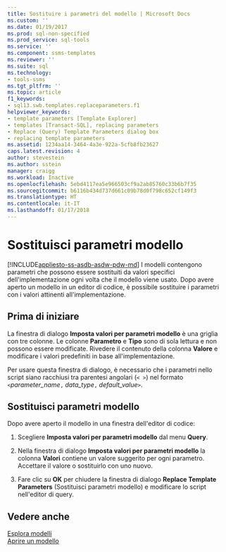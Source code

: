 ```yaml
---
title: Sostituire i parametri del modello | Microsoft Docs
ms.custom: ''
ms.date: 01/19/2017
ms.prod: sql-non-specified
ms.prod_service: sql-tools
ms.service: ''
ms.component: ssms-templates
ms.reviewer: ''
ms.suite: sql
ms.technology:
- tools-ssms
ms.tgt_pltfrm: ''
ms.topic: article
f1_keywords:
- sql13.swb.templates.replaceparameters.f1
helpviewer_keywords:
- template parameters [Template Explorer]
- templates [Transact-SQL], replacing parameters
- Replace (Query) Template Parameters dialog box
- replacing template parameters
ms.assetid: 1234aa14-3464-4a3e-922a-5cfb8fb23627
caps.latest.revision: 4
author: stevestein
ms.author: sstein
manager: craigg
ms.workload: Inactive
ms.openlocfilehash: 5ebd4117ea5e966503cf9a2ab85760c33b6b7f35
ms.sourcegitcommit: b6116b434d737d661c09b78d0f798c652cf149f3
ms.translationtype: HT
ms.contentlocale: it-IT
ms.lasthandoff: 01/17/2018
---
```

# <a name="replace-template-parameters"></a>Sostituisci parametri modello
[!INCLUDE[appliesto-ss-asdb-asdw-pdw-md](../../includes/appliesto-ss-asdb-asdw-pdw-md.md)] I modelli contengono parametri che possono essere sostituiti da valori specifici dell'implementazione ogni volta che il modello viene usato. Dopo avere aperto un modello in un editor di codice, è possibile sostituire i parametri con i valori attinenti all'implementazione.  
  
## <a name="before-you-begin"></a>Prima di iniziare  
La finestra di dialogo **Imposta valori per parametri modello** è una griglia con tre colonne. Le colonne **Parametro** e **Tipo** sono di sola lettura e non possono essere modificate. Rivedere il contenuto della colonna **Valore** e modificare i valori predefiniti in base all'implementazione.  
  
Per usare questa finestra di dialogo, è necessario che i parametri nello script siano racchiusi tra parentesi angolari (`< >`) nel formato `<`*parameter_name*`,` *data_type*`,` *default_value*`>`.  
  
## <a name="replace-template-parameters"></a>Sostituisci parametri modello  
Dopo avere aperto il modello in una finestra dell'editor di codice:  
  
1.  Scegliere **Imposta valori per parametri modello** dal menu **Query**.  
  
2.  Nella finestra di dialogo **Imposta valori per parametri modello** la colonna **Valori** contiene un valore suggerito per ogni parametro. Accettare il valore o sostituirlo con uno nuovo.  
  
3.  Fare clic su **OK** per chiudere la finestra di dialogo **Replace Template Parameters** (Sostituisci parametri modello) e modificare lo script nell'editor di query.  
  
## <a name="see-also"></a>Vedere anche  
[Esplora modelli](../../ssms/template/template-explorer.md)  
[Aprire un modello](../../ssms/template/open-a-template.md)  
  
